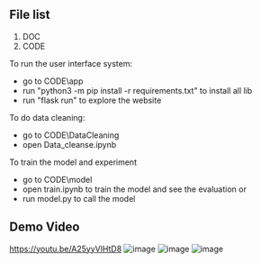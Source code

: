 ## File list
1. DOC
2. CODE

To run the user interface system:
- go to CODE\app
- run "python3 -m pip install -r requirements.txt" to install all lib
- run "flask run" to explore the website

To do data cleaning:
- go to CODE\DataCleaning
- open Data_cleanse.ipynb

To train the model and experiment
- go to CODE\model
- open train.ipynb to train the model and see the evaluation
or
- run model.py to call the model

## Demo Video
https://youtu.be/A25yyVlHtD8
![image](https://github.com/PsyDak-Meng/VAE_Insight/assets/105434864/a721fb0d-1501-4b27-9baa-e0617549ae5c)
![image](https://github.com/PsyDak-Meng/VAE_Insight/assets/105434864/78f8f2f9-44ab-4622-a8da-63b7e9aca8f9)
![image](https://github.com/PsyDak-Meng/VAE_Insight/assets/105434864/47af0de9-35dc-4610-84ff-6d542aef52a5)




